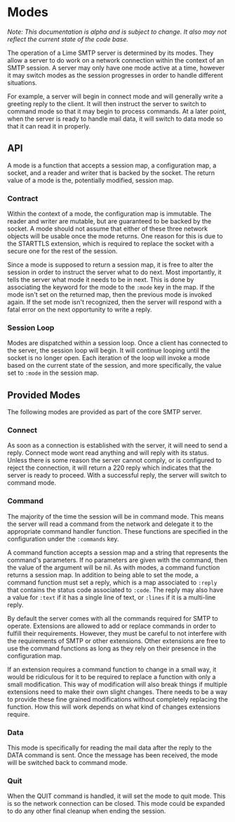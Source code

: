 # Modes

*Note: This documentation is alpha and is subject to change. It also
 may not reflect the current state of the code base.*

The operation of a Lime SMTP server is determined by its modes. They
allow a server to do work on a network connection within the context
of an SMTP session. A server may only have one mode active at a time,
however it may switch modes as the session progresses in order to
handle different situations.

For example, a server will begin in connect mode and will generally
write a greeting reply to the client. It will then instruct the server
to switch to command mode so that it may begin to process commands. At
a later point, when the server is ready to handle mail data, it will
switch to data mode so that it can read it in properly.

## API

A mode is a function that accepts a session map, a configuration map,
a socket, and a reader and writer that is backed by the socket. The
return value of a mode is the, potentially modified, session map.

### Contract

Within the context of a mode, the configuration map is immutable. The
reader and writer are mutable, but are guaranteed to be backed by the
socket. A mode should not assume that either of these three network
objects will be usable once the mode returns. One reason for this is
due to the STARTTLS extension, which is required to replace the socket
with a secure one for the rest of the session.

Since a mode is supposed to return a session map, it is free to alter
the session in order to instruct the server what to do next. Most
importantly, it tells the server what mode it needs to be in next.
This is done by associating the keyword for the mode to the `:mode`
key in the map. If the mode isn't set on the returned map, then the
previous mode is invoked again. If the set mode isn't recognized, then
the server will respond with a fatal error on the next opportunity to
write a reply.

### Session Loop

Modes are dispatched within a session loop. Once a client has
connected to the server, the session loop will begin. It will continue
looping until the socket is no longer open. Each iteration of the loop
will invoke a mode based on the current state of the session, and more
specifically, the value set to `:mode` in the session map.

## Provided Modes

The following modes are provided as part of the core SMTP server.

### Connect

As soon as a connection is established with the server, it will need
to send a reply. Connect mode wont read anything and will reply with
its status. Unless there is some reason the server cannot comply, or
is configured to reject the connection, it will return a 220 reply
which indicates that the server is ready to proceed. With a successful
reply, the server will switch to command mode.

### Command

The majority of the time the session will be in command mode. This
means the server will read a command from the network and delegate it
to the appropriate command handler function. These functions are
specified in the configuration under the `:commands` key.

A command function accepts a session map and a string that represents
the command's parameters. If no parameters are given with the command,
then the value of the argument will be nil. As with modes, a command
function returns a session map. In addition to being able to set the
mode, a command function must set a reply, which is a map associated
to `:reply` that contains the status code associated to `:code`. The
reply may also have a value for `:text` if it has a single line of
text, or `:lines` if it is a multi-line reply.
 
By default the server comes with all the commands required for SMTP to
operate. Extensions are allowed to add or replace commands in order to
fulfill their requirements. However, they must be careful to not
interfere with the requirements of SMTP or other extensions. Other
extensions are free to use the command functions as long as they rely
on their presence in the configuration map.

If an extension requires a command function to change in a small way,
it would be ridiculous for it to be required to replace a function
with only a small modification. This way of modification will also
break things if multiple extensions need to make their own slight
changes. There needs to be a way to provide these fine grained
modifications without completely replacing the function. How this will
work depends on what kind of changes extensions require.

### Data

This mode is specifically for reading the mail data after the reply to
the DATA command is sent. Once the message has been received, the mode
will be switched back to command mode.

### Quit

When the QUIT command is handled, it will set the mode to quit mode.
This is so the network connection can be closed. This mode could be
expanded to do any other final cleanup when ending the session.
